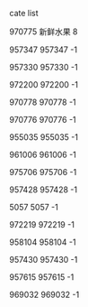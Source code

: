 cate list

970775 新鲜水果 8

957347 957347 -1

957330 957330 -1

972200 972200 -1

970778 970778 -1

970776 970776 -1

955035 955035 -1

961006 961006 -1

975706 975706 -1

957428 957428 -1

5057 5057 -1

972219 972219 -1

958104 958104 -1

957430 957430 -1

957615 957615 -1

969032 969032 -1


